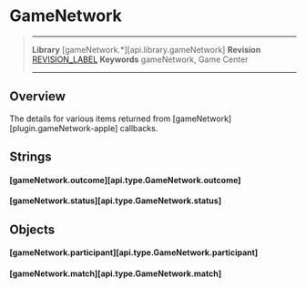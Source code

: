 # GameNetwork

> --------------------- ------------------------------------------------------------------------------------------
> __Library__           [gameNetwork.*][api.library.gameNetwork]
> __Revision__          [REVISION_LABEL](REVISION_URL)
> __Keywords__          gameNetwork, Game Center
> --------------------- ------------------------------------------------------------------------------------------

## Overview

The details for various items returned from [gameNetwork][plugin.gameNetwork-apple] callbacks.

## Strings

#### [gameNetwork.outcome][api.type.GameNetwork.outcome]

#### [gameNetwork.status][api.type.GameNetwork.status]

## Objects

#### [gameNetwork.participant][api.type.GameNetwork.participant]

#### [gameNetwork.match][api.type.GameNetwork.match]